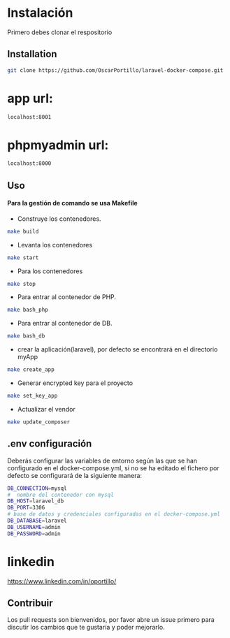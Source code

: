 # Instalación

Primero debes clonar el respositorio

## Installation

```bash
git clone https://github.com/OscarPortillo/laravel-docker-compose.git
```

# app url:
```bash
localhost:8001
```

# phpmyadmin url:
```bash
localhost:8000
```

## Uso
#### Para la gestión de comando se usa Makefile

* Construye los contenedores.
```bash
make build
```

* Levanta los contenedores
```bash
make start
```

* Para los contenedores
```bash
make stop
```

* Para entrar al contenedor de PHP.
```bash
make bash_php
```

* Para entrar al contenedor de DB.
```bash
make bash_db
```

* crear la aplicación(laravel), por defecto se encontrará en el directorio myApp
```bash
make create_app
```

* Generar encrypted key para el proyecto
```bash
make set_key_app
```

* Actualizar el vendor
```bash
make update_composer
```

## .env configuración

Deberás configurar las variables de entorno según las que se han configurado en el docker-compose.yml, si no se ha editado el fichero por defecto se configurará de la siguiente manera:
``` bash
DB_CONNECTION=mysql
#  nombre del contenedor con mysql
DB_HOST=laravel_db
DB_PORT=3306
# base de datos y credenciales configuradas en el docker-compose.yml
DB_DATABASE=laravel
DB_USERNAME=admin
DB_PASSWORD=admin
```

# linkedin
https://www.linkedin.com/in/oportillo/

## Contribuir

Los pull requests son bienvenidos, por favor abre un issue primero para discutir los cambios que te gustaría y poder mejorarlo.
